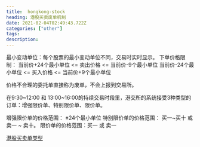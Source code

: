 ```yaml
---
title:  hongkong-stock
heading: 港股买卖废单机制
date: 2021-02-04T02:49:43.722Z
categories: ["other"]
tags: 
description: 
---
```


最小变动单位：每个股票的最小变动单位不同，交易时实时显示。
下单价格限制： 
 当前价+24个最小单位  <= 卖出价格 <= 当前价-9个最小单位
 当前价-24个最小单位  <= 买入价格 <= 当前价+9个最小单位

价格不合理的委托单直接称为废单，不会上报到交易所。

在9:30~12:00 和 13:00~16:00的持续交易时段里，港交所的系统接受3种类型的订单：增强限价单、特别限价单、限价单。

增强限价单的价格范围： ±24个最小单位
特别限价单的价格范围： 买一~买十 或 卖一 ~ 卖十。
限价单的价格范围：买一 或 卖一

[港股买卖单类型](http://t.financialdatamining.com/qa/three/205?cache=1605664469000zunjia&miningfrom=wechat&hmci=&hmcu=qa&hmkw=&hmpl=f741c57c69610023&hmsr=wechat)

